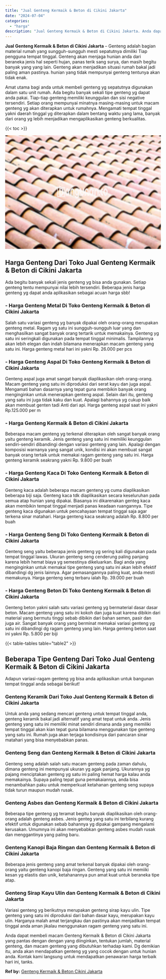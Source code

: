 ```yaml
---
title: "Jual Genteng Kermaik & Beton di Cikini Jakarta"
date: "2024-07-04"
categories: 
  - "harga"
description: "Jual Genteng Kermaik & Beton di Cikini Jakarta. Anda dapat membeli macam Genteng Kermaik & Beton di Cikini Jakarta yang pantas dengan dengan yang diinginkan,..."
---
```


**Jual Genteng Kermaik & Beton di Cikini Jakarta** – Genteng adalah bagian material rumah yang sungguh-sungguh mesti sepatutnya dimiliki Tiap pengguna tempat tinggal. Genteng akan menjaga hunian anda dari beraneka jenis hal seperti hujan, panas terik sang surya, dan masih begitu banyak yang yang lain. Genteng akan menjadikan situasi rumah bakal jadi paling aman pastinya. hunian yang tidak mempunyai genteng tentunya akan tidak enak.

Amat utama bagi anda untuk membeli genteng yg sepatutnya digunakan dalam satu unit rumah. Ada begitu banyak sekali tipe genteng yg dapat anda pakai. Tiap-tiap genteng memiliki keunggulan dan sisi negative tersendiri. Setiap orang mempunyai minatnya masing-masing untuk macam genteng yg akan diterapkan untuk rumahnya. Mengamati tempat tinggal yakni daerah tinggal yg diterapkan dalam bentang waktu yang lama, banyak dari orang yg lebih menjadikan mengaplikasikan genteng berkualitas.

{{< toc >}}

![Jual Genteng Kermaik & Beton di Cikini Jakarta](/images/genteng-minimalis-murah31.png)

## Harga Genteng Dari Toko Jual Genteng Kermaik & Beton di Cikini Jakarta

Ada begitu banyak sekali jenis genteng yg bisa anda gunakan. Setiap genteng tentu mempunyai nilai lebih tersendiri. Beberapa jenis harga genteng yg dapat anda aplikasikan sebagai acuan harga sbb!

### \- Harga Genteng Metal Di Toko Genteng Kermaik & Beton di Cikini Jakarta

Salah satu variasi genteng yg banyak dipakai oleh orang-orang merupakan genteng metal. Ragam yg satu ini sungguh-sungguh luar yang dan menghasilkan sangat banyak orang tertarik untuk memakainya. Genteng yg satu ini seringkali digunakan pada tempat tinggal minimalis. Tampilannya akan lebih elegan dan indah bilamana menerapkan macam genteng yang satu ini. Harga genteng metal hari ini yakni Rp. 26.000 per pcs

### \- Harga Genteng Aspal Di Toko Genteng Kermaik & Beton di Cikini Jakarta

Genteng aspal juga amat sangat banyak diaplikasikan oleh orang-orang. Macam genteng yang satu ini diproduksi dari serat kayu dan juga aspal. Mengamati bahan dasarnya yang tepat guna membikin banyak orang menginginkan untuk menerapkan genteng aspal. Selain dari itu, genteng yang satu ini juga tidak kaku dan kuat. Apalagi bahannya yg cukup baik akan membuat genten tadi Anti dari api. Harga genteng aspal saat ini yakni Rp.125.000 per m

### \- Harga Genteng Kermaik & Beton di Cikini Jakarta

Beberapa macam genteng yg terkenal diterapkan oleh sangat banyak orang yaitu genteng keramik. Jenis genteng yang satu ini memiliki keunggulan sendiri-sendiri dibandingi dengan variasi genteng yang lain. Apalagi dengan komposisi warnanya yang sangat unik, kondisi ini akan membuat sangat banyak orang tertaik untuk memakai ragam genteng yang satu ini. Harga genteng keramik seakrang yakni Rp. 9.800 per buah

### \- Harga Genteng Kaca Di Toko Genteng Kermaik & Beton di Cikini Jakarta

Genteng kaca adalah beberapa macam genteng yg cuma diaplikasikan beberapa biji saja. Genteng kaca tdk diaplikasikan secara keseluruhan pada semua atap hunian yang dipakai. Biasanya ini dikarenakan genteg kaca akan membikin tempat tinggal menjadi panas keadaan ruangannya. Tipe genteng kaca digunakan untuk pencahayaan tempat tinggal saja agar terkena sinar matahari. Harga genteng kaca seakrang adalah Rp. 8.800 per buah

### \- Harga Genteng Seng Di Toko Genteng Kermaik & Beton di Cikini Jakarta

Genteng seng yaitu beberapa jenis genteng yg sering kali digunakan pada tempat tinggal lawas. Ukuran genteng seng cenderung paling panjang karena lebih hemat biaya yg semestinya dikeluarkan. Bagi anda yang menginginkan untuk memakai tipe genteng yang satu ini akan lebih efektif dibandingi dg jenis lainnya. Agar pemasangannya paling kuat, anda mesti memakunya. Harga genteng seng terbaru ialah Rp. 39.000 per buah

### \- Harga Genteng Beton Di Toko Genteng Kermaik & Beton di Cikini Jakarta

Genteng beton yakni salah satu variasi genteng yg bermaterial dasar dasar beton. Macam genteng yang satu ini kokoh dan juga kuat karena dibikin dari material yang bermutu tinggi sebab dibikin dari bahan semen, pasir dan juga air. Sangat banyak orang yang berminat memakai variasi genteng yg satu ini dibandingi dg ragam genteng yang lain. Harga genteng beton saat ini yakni Rp. 5.800 per biji

{{< table-tables table="table2" >}}

## Beberapa Tipe Genteng Dari Toko Jual Genteng Kermaik & Beton di Cikini Jakarta

Adapun variasi-ragam genteng yg bisa anda aplikasikan untuk bangunan tempat tinggal anda sebagai berikut!

### Genteng Keramik Dari Toko Jual Genteng Kermaik & Beton di Cikini Jakarta

Untuk anda yang sedang mencari genteng untuk tempat tinggal anda, genteng keramik bakal jadi alternatif yang amat tepat untuk anda. Jenis genteng yang satu ini memiliki minat sendiri dimana anda yang memiliki tempat tinggal akan kian tepat guna bilamana menggunakan tipe genteng yang satu ini. Rumah juga akan terjaga kondisinya dari pancaran sinar matahari yang bisa menyebabkan panas.

### Genteng Seng dan Genteng Kermaik & Beton di Cikini Jakarta

Genteng seng adalah salah satu macam genteng pada zaman dahulu, dimana genteng ini mempunyai ukuran yg agak panjang. Ukurannya yg pajang menciptakan genteng yg satu ini paling hemat harga kalau anda memakainya. Supaya paling tepat guna pemakaiannya, anda bisa menambahkan paku untuk memperkuat ketahanan genteng seng supaya tidak turun maupun mudah rusak.

### Genteng Asbes dan Genteng Kermaik & Beton di Cikini Jakarta

Beberapa tipe genteng yg teramat begitu banyak diaplikasikan oleh orang-orang adalah genteng asbes. Jenis genteg yang satu ini terbilang kurang efektif untuk digunakan sebab bahannya yg dipakai gampang mengalami kerusakan. Umumnya ini akan menyebabkan genteng asbes mudah rusak dan menggantinya yang paling baru.

### Genteng Kanopi Baja Ringan dan Genteng Kermaik & Beton di Cikini Jakarta

Beberapa jenis genteng yang amat terkenal banyak dipakai oleh orang-orang yaitu genteng kanopi baja ringan. Genteng yang satu ini memiiki kesan yg elastis dan unik, ketahanannya pun amat kuat untuk beraneka tipe atap.

### Genteng Sirap Kayu Ulin dan Genteng Kermaik & Beton di Cikini Jakarta

Variasi genteng yg berikutnya merupakan genteng sirap kayu ulin. Tipe genteng yang satu ini diproduksi dari bahan dasar kayu, merupakan kayu ulin. Harganya malah amat terjangkau dan pastinya akan menjadikan tempat tinggal anda aman jikalau menggunakan ragam genteng yang satu ini.

Anda dapat membeli macam Genteng Kermaik & Beton di Cikini Jakarta yang pantas dengan dengan yang diinginkan, tentukan jumlah, material genteng, dan macam genteng yang dibutuhkan terhadap kami. Dg demikian itu, anda akan mendapatkan genteng yg yang cocok dengan untuk hunian anda. Kontak kami langsung untuk mendapatkan penawaran harga terbaik hari ini, tanks.

**Ref by:**  [Genteng Kermaik & Beton  Cikini Jakarta](https://id.wikipedia.org/wiki/Genteng)
